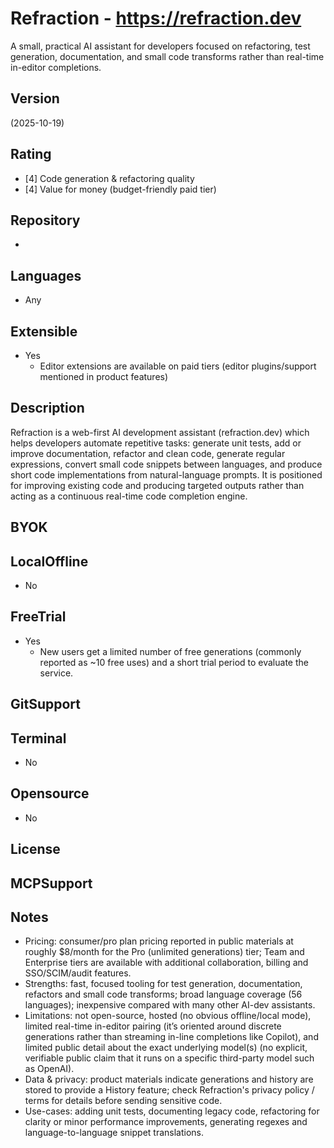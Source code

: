 # Refraction - https://refraction.dev
A small, practical AI assistant for developers focused on refactoring, test generation, documentation, and small code transforms rather than real-time in-editor completions.

## Version
(2025-10-19)

## Rating
- [4] Code generation & refactoring quality
- [4] Value for money (budget-friendly paid tier)

## Repository
- 

## Languages
- Any

## Extensible
- Yes
  - Editor extensions are available on paid tiers (editor plugins/support mentioned in product features)

## Description
Refraction is a web-first AI development assistant (refraction.dev) which helps developers automate repetitive tasks: generate unit tests, add or improve documentation, refactor and clean code, generate regular expressions, convert small code snippets between languages, and produce short code implementations from natural-language prompts. It is positioned for improving existing code and producing targeted outputs rather than acting as a continuous real-time code completion engine.

## BYOK

## LocalOffline
- No

## FreeTrial
- Yes
  - New users get a limited number of free generations (commonly reported as ~10 free uses) and a short trial period to evaluate the service.

## GitSupport

## Terminal
- No

## Opensource
- No

## License

## MCPSupport

## Notes
- Pricing: consumer/pro plan pricing reported in public materials at roughly $8/month for the Pro (unlimited generations) tier; Team and Enterprise tiers are available with additional collaboration, billing and SSO/SCIM/audit features.
- Strengths: fast, focused tooling for test generation, documentation, refactors and small code transforms; broad language coverage (56 languages); inexpensive compared with many other AI-dev assistants.
- Limitations: not open-source, hosted (no obvious offline/local mode), limited real-time in-editor pairing (it’s oriented around discrete generations rather than streaming in-line completions like Copilot), and limited public detail about the exact underlying model(s) (no explicit, verifiable public claim that it runs on a specific third-party model such as OpenAI).
- Data & privacy: product materials indicate generations and history are stored to provide a History feature; check Refraction's privacy policy / terms for details before sending sensitive code.
- Use-cases: adding unit tests, documenting legacy code, refactoring for clarity or minor performance improvements, generating regexes and language-to-language snippet translations.


